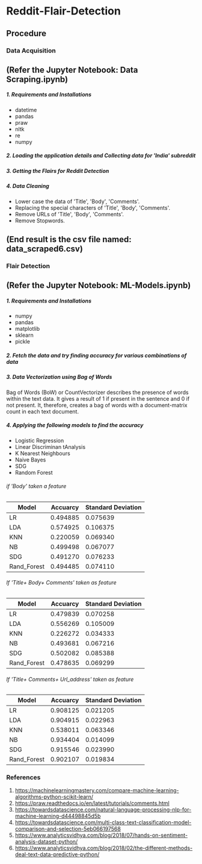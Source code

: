 # Reddit-Flair-Detection

## Procedure
### Data Acquisition
## (Refer the Jupyter Notebook: Data Scraping.ipynb) 
##### 1. Requirements and Installations
- datetime
- pandas
- praw
- nltk
- re
- numpy
##### 2. Loading the application details and Collecting data for 'India' subreddit
##### 3. Getting the Flairs for Reddit Detection
##### 4. Data Cleaning
- Lower case the data of 'Title', 'Body', 'Comments'.
- Replacing the special characters of 'Title', 'Body', 'Comments'.
- Remove URLs of 'Title', 'Body', 'Comments'.
- Remove Stopwords.

## (End result is the csv file named: data_scraped6.csv)

### Flair Detection
## (Refer the Jupyter Notebook: ML-Models.ipynb)
##### 1. Requirements and Installations
- numpy
- pandas
- matplotlib
- sklearn
- pickle
##### 2. Fetch the data and try finding accuracy for various combinations of data 
##### 3. Data Vectorization using Bag of Words
Bag of Words (BoW) or CountVectorizer describes the presence of words within the text data. It gives a result of 1 if present in the sentence and 0 if not present. It, therefore, creates a bag of words with a document-matrix count in each text document.
##### 4. Applying the following models to find the accuracy 
- Logistic Regression
- Linear Discriminan tAnalysis
- K Nearest Neighbours
- Naive Bayes
- SDG
- Random Forest

###### if 'Body' taken a feature
|Model|Accuarcy|Standard Deviation|
|-----|--------|------------------|
|LR   |0.494885|0.075639          |
|LDA  |0.574925|0.106375          |
|KNN  |0.220059|0.069340          |
|NB   |0.499498|0.067077          |
|SDG  |0.491270|0.076233          |
|Rand_Forest|0.494485|0.074110    |

###### If 'Title+ Body+ Comments' taken as feature
|Model|Accuarcy|Standard Deviation|
|-----|--------|------------------|
|LR   |0.479839|0.070258         |
|LDA  |0.556269 |0.105009          |
|KNN  |0.226272|0.034333          |
|NB   |0.493681|0.067216         |
|SDG  |0.502082|0.085388       |
|Rand_Forest|0.478635|0.069299    |


###### If 'Title+ Comments+ Url_address' taken as feature
|Model|Accuarcy|Standard Deviation|
|-----|--------|------------------|
|LR   | 0.908125|0.021205         |
|LDA  |0.904915 |0.022963          |
|KNN  |0.538011|0.063346          |
|NB   |0.934404|0.014099         |
|SDG  |0.915546|0.023990       |
|Rand_Forest|0.902107|0.019834    |

### References
1. https://machinelearningmastery.com/compare-machine-learning-algorithms-python-scikit-learn/
2. https://praw.readthedocs.io/en/latest/tutorials/comments.html
3. https://towardsdatascience.com/natural-language-processing-nlp-for-machine-learning-d44498845d5b
4. https://towardsdatascience.com/multi-class-text-classification-model-comparison-and-selection-5eb066197568
5. https://www.analyticsvidhya.com/blog/2018/07/hands-on-sentiment-analysis-dataset-python/
6. https://www.analyticsvidhya.com/blog/2018/02/the-different-methods-deal-text-data-predictive-python/


